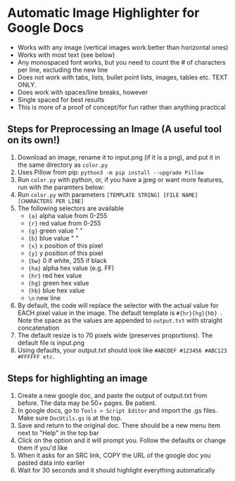 # Automatic Image Highlighter for Google Docs
<ul>
  <li>Works with any image (vertical images work better than horizontal ones)</li>
  <li>Works with most text (see below)</li>
  <li>Any monospaced font works, but you need to count the # of characters per line, excluding the new line</li>
  <li>Does not work with tabs, lists, bullet point lists, images, tables etc. TEXT ONLY. </li>
  <li>Does work with spaces/line breaks, however</li>
  <li>Single spaced for best results</li>
  <li>This is more of a proof of concept/for fun rather than anything practical</li>
</ul>
<h2>Steps for Preprocessing an Image (A useful tool on its own!)</h2>
<ol>
  <li>Download an image, rename it to input.png (if it is a png), and put it in the same directory as <code>color.py</code></li>
  <li>Uses Pillow from pip: <code>python3 -m pip install --upgrade Pillow</code></li>
  <li>Run <code>color.py</code> with python, or, if you have a jpeg or want more features, run with the paramters below:</li>
  <li>Run <code>color.py</code> with parameters <code>[TEMPLATE STRING] [FILE NAME] [CHARACTERS PER LINE]</code></li>
  <li>The following selectors are available
    <ul>
      <li><code>{a}</code> alpha value from 0-255</li>
      <li><code>{r}</code> red value from 0-255</li>
      <li><code>{g}</code> green value " "</li>
      <li><code>{b}</code> blue value " "</li>
      <li><code>{x}</code> x position of this pixel</li>
      <li><code>{y}</code> y position of this pixel</li>
      <li><code>{bw}</code> 0 if white, 255 if black</li>
      <li><code>{ha}</code> alpha hex value (e.g. FF)</li>
      <li><code>{hr}</code> red hex value</li>
      <li><code>{hg}</code> green hex value</li>
      <li><code>{hb}</code> blue hex value</li>
      <li><code>\n</code> new line</li>
    </ul>
  </li>
  <li>By default, the code will replace the selector with the actual value for EACH pixel value in the image. 
  The default template is <code>#{hr}{hg}{hb} </code>. 
  Note the space as the values are appended to <code>output.txt</code> with straight concatenation</li>
  <li>The default resize is to 70 pixels wide (preserves proportions). The default file is input.png</li>
  <li>Using defaults, your output.txt should look like <code>#ABCDEF #123456 #ABC123 #FFFFFF etc.</code></li>
</ol>
<h2>Steps for highlighting an image</h2>
<ol>
  <li>Create a new google doc, and paste the output of output.txt from before. The data may be 50+ pages. Be patient.</li>
  <li>In google docs, go to <code>Tools > Script Editor</code> and import the .gs files. Make sure <code>DocUtils.gs</code> is at the top.</li>
  <li>Save and return to the original doc. There should be a new menu item next to "Help" in the top bar</li>
  <li>Click on the option and it will prompt you. Follow the defaults or change them if you'd like</li>
  <li>When it asks for an SRC link, COPY the URL of the google doc you pasted data into earlier</li>
  <li>Wait for 30 seconds and it should highlight everything automatically</li>
</ol>
